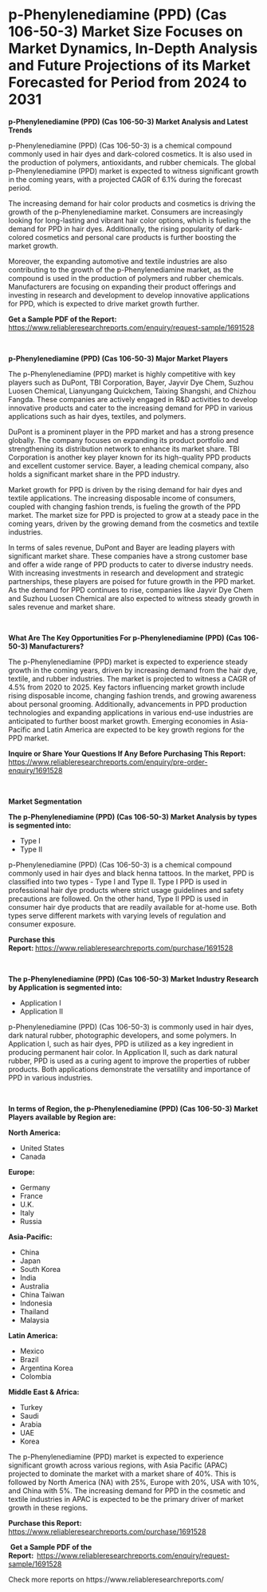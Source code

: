 <p><h1>p-Phenylenediamine (PPD) (Cas 106-50-3) Market Size Focuses on Market Dynamics, In-Depth Analysis and Future Projections of its Market Forecasted for Period from 2024 to 2031</h1></p><p><strong>p-Phenylenediamine (PPD) (Cas 106-50-3) Market Analysis and Latest Trends</strong></p>
<p><p>p-Phenylenediamine (PPD) (Cas 106-50-3) is a chemical compound commonly used in hair dyes and dark-colored cosmetics. It is also used in the production of polymers, antioxidants, and rubber chemicals. The global p-Phenylenediamine (PPD) market is expected to witness significant growth in the coming years, with a projected CAGR of 6.1% during the forecast period.</p><p>The increasing demand for hair color products and cosmetics is driving the growth of the p-Phenylenediamine market. Consumers are increasingly looking for long-lasting and vibrant hair color options, which is fueling the demand for PPD in hair dyes. Additionally, the rising popularity of dark-colored cosmetics and personal care products is further boosting the market growth.</p><p>Moreover, the expanding automotive and textile industries are also contributing to the growth of the p-Phenylenediamine market, as the compound is used in the production of polymers and rubber chemicals. Manufacturers are focusing on expanding their product offerings and investing in research and development to develop innovative applications for PPD, which is expected to drive market growth further.</p></p>
<p><strong>Get a Sample PDF of the Report:&nbsp;</strong> <a href="https://www.reliableresearchreports.com/enquiry/request-sample/1691528">https://www.reliableresearchreports.com/enquiry/request-sample/1691528</a></p>
<p>&nbsp;</p>
<p><strong>p-Phenylenediamine (PPD) (Cas 106-50-3) Major Market Players</strong></p>
<p><p>The p-Phenylenediamine (PPD) market is highly competitive with key players such as DuPont, TBI Corporation, Bayer, Jayvir Dye Chem, Suzhou Luosen Chemical, Lianyungang Quickchem, Taixing Shangshi, and Chizhou Fangda. These companies are actively engaged in R&D activities to develop innovative products and cater to the increasing demand for PPD in various applications such as hair dyes, textiles, and polymers.</p><p>DuPont is a prominent player in the PPD market and has a strong presence globally. The company focuses on expanding its product portfolio and strengthening its distribution network to enhance its market share. TBI Corporation is another key player known for its high-quality PPD products and excellent customer service. Bayer, a leading chemical company, also holds a significant market share in the PPD industry.</p><p>Market growth for PPD is driven by the rising demand for hair dyes and textile applications. The increasing disposable income of consumers, coupled with changing fashion trends, is fueling the growth of the PPD market. The market size for PPD is projected to grow at a steady pace in the coming years, driven by the growing demand from the cosmetics and textile industries.</p><p>In terms of sales revenue, DuPont and Bayer are leading players with significant market share. These companies have a strong customer base and offer a wide range of PPD products to cater to diverse industry needs. With increasing investments in research and development and strategic partnerships, these players are poised for future growth in the PPD market. As the demand for PPD continues to rise, companies like Jayvir Dye Chem and Suzhou Luosen Chemical are also expected to witness steady growth in sales revenue and market share.</p></p>
<p>&nbsp;</p>
<p><strong>What Are The Key Opportunities For p-Phenylenediamine (PPD) (Cas 106-50-3) Manufacturers?</strong></p>
<p><p>The p-Phenylenediamine (PPD) market is expected to experience steady growth in the coming years, driven by increasing demand from the hair dye, textile, and rubber industries. The market is projected to witness a CAGR of 4.5% from 2020 to 2025. Key factors influencing market growth include rising disposable income, changing fashion trends, and growing awareness about personal grooming. Additionally, advancements in PPD production technologies and expanding applications in various end-use industries are anticipated to further boost market growth. Emerging economies in Asia-Pacific and Latin America are expected to be key growth regions for the PPD market.</p></p>
<p><strong>Inquire or Share Your Questions If Any Before Purchasing This Report:</strong> <a href="https://www.reliableresearchreports.com/enquiry/pre-order-enquiry/1691528">https://www.reliableresearchreports.com/enquiry/pre-order-enquiry/1691528</a></p>
<p>&nbsp;</p>
<p><strong>Market Segmentation</strong></p>
<p><strong>The p-Phenylenediamine (PPD) (Cas 106-50-3) Market Analysis by types is segmented into:</strong></p>
<p><ul><li>Type I</li><li>Type II</li></ul></p>
<p><p>p-Phenylenediamine (PPD) (Cas 106-50-3) is a chemical compound commonly used in hair dyes and black henna tattoos. In the market, PPD is classified into two types - Type I and Type II. Type I PPD is used in professional hair dye products where strict usage guidelines and safety precautions are followed. On the other hand, Type II PPD is used in consumer hair dye products that are readily available for at-home use. Both types serve different markets with varying levels of regulation and consumer exposure.</p></p>
<p><strong>Purchase this Report:&nbsp;</strong><a href="https://www.reliableresearchreports.com/purchase/1691528">https://www.reliableresearchreports.com/purchase/1691528</a></p>
<p>&nbsp;</p>
<p><strong>The p-Phenylenediamine (PPD) (Cas 106-50-3) Market Industry Research by Application is segmented into:</strong></p>
<p><ul><li>Application I</li><li>Application II</li></ul></p>
<p><p>p-Phenylenediamine (PPD) (Cas 106-50-3) is commonly used in hair dyes, dark natural rubber, photographic developers, and some polymers. In Application I, such as hair dyes, PPD is utilized as a key ingredient in producing permanent hair color. In Application II, such as dark natural rubber, PPD is used as a curing agent to improve the properties of rubber products. Both applications demonstrate the versatility and importance of PPD in various industries.</p></p>
<p>&nbsp;</p>
<p><strong>In terms of Region, the p-Phenylenediamine (PPD) (Cas 106-50-3) Market Players available by Region are:</strong></p>
<p>
    <p> <strong> North America: </strong>
        <ul>
            <li>United States</li>
            <li>Canada</li>
        </ul>
        </p> 
    <p> <strong> Europe: </strong>
        <ul>
            <li>Germany</li>
            <li>France</li>
            <li>U.K.</li>
            <li>Italy</li>
            <li>Russia</li>
        </ul>
        </p> 
    <p> <strong> Asia-Pacific: </strong>
        <ul>
            <li>China</li>
            <li>Japan</li>
            <li>South Korea</li>
            <li>India</li>
            <li>Australia</li>
            <li>China Taiwan</li>
            <li>Indonesia</li>
            <li>Thailand</li>
            <li>Malaysia</li>
        </ul>
        </p> 
    <p> <strong> Latin America: </strong>
        <ul>
            <li>Mexico</li>
            <li>Brazil</li>
            <li>Argentina Korea</li>
            <li>Colombia</li>
        </ul>
        </p> 
    <p> <strong> Middle East & Africa: </strong>
        <ul>
            <li>Turkey</li>
            <li>Saudi</li>
            <li>Arabia</li>
            <li>UAE</li>
            <li>Korea</li>
        </ul>
    </p>
    </p>
<p><p>The p-Phenylenediamine (PPD) market is expected to experience significant growth across various regions, with Asia Pacific (APAC) projected to dominate the market with a market share of 40%. This is followed by North America (NA) with 25%, Europe with 20%, USA with 10%, and China with 5%. The increasing demand for PPD in the cosmetic and textile industries in APAC is expected to be the primary driver of market growth in these regions.</p></p>
<p><strong>Purchase this Report: </strong><a href="https://www.reliableresearchreports.com/purchase/1691528">https://www.reliableresearchreports.com/purchase/1691528</a></p>
<p>&nbsp;<strong>Get a Sample PDF of the Report:&nbsp;&nbsp;</strong><a href="https://www.reliableresearchreports.com/enquiry/request-sample/1691528">https://www.reliableresearchreports.com/enquiry/request-sample/1691528</a></p>
<p><strong></strong></p>
<p>Check more reports on https://www.reliableresearchreports.com/</p>